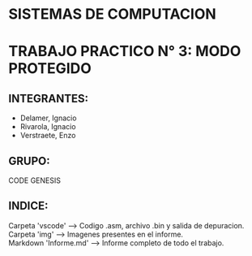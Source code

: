 # **SISTEMAS DE COMPUTACION**
# **TRABAJO PRACTICO N° 3: MODO PROTEGIDO**

## INTEGRANTES:
- Delamer, Ignacio
- Rivarola, Ignacio
- Verstraete, Enzo

## GRUPO: 
CODE GENESIS

## INDICE:  
Carpeta 'vscode' --> Codigo .asm, archivo .bin y salida de depuracion.  
Carpeta 'img' --> Imagenes presentes en el informe.  
Markdown 'Informe.md' --> Informe completo de todo el trabajo.  

